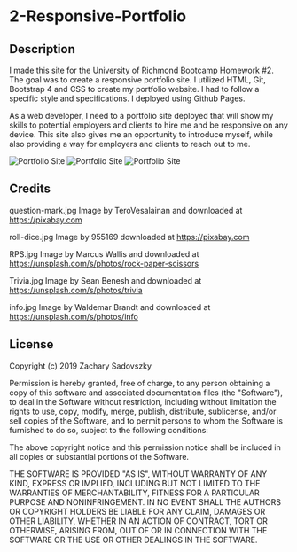 # 2-Responsive-Portfolio

## Description

I made this site for the University of Richmond Bootcamp Homework #2.  The goal was to create a  responsive portfolio site.  I utilized HTML, Git, Bootstrap 4 and CSS to create my portfolio website.  I had to follow a specific style and specifications.  I deployed using Github Pages.

As a web developer, I need to a portfolio site deployed that will show my skills to potential employers and clients to hire me and be responsive on any device.  This site also gives me an opportunity to introduce myself, while also providing a way for employers and clients to reach out to me.

![Portfolio Site](Images/aboutme.png)
![Portfolio Site](Images/portfolio.png)
![Portfolio Site](Images/contact.png)

## Credits

question-mark.jpg Image by TeroVesalainan and downloaded at https://pixabay.com

roll-dice.jpg Image by 955169 downloaded at https://pixabay.com 

RPS.jpg Image by Marcus Wallis and downloaded at https://unsplash.com/s/photos/rock-paper-scissors

Trivia.jpg Image by Sean Benesh and downloaded at https://unsplash.com/s/photos/trivia

info.jpg Image by Waldemar Brandt and downloaded at https://unsplash.com/s/photos/info

## License

Copyright (c) 2019 Zachary Sadovszky

Permission is hereby granted, free of charge, to any person obtaining a copy of this software and associated documentation files (the "Software"), to deal in the Software without restriction, including without limitation the rights to use, copy, modify, merge, publish, distribute, sublicense, and/or sell copies of the Software, and to permit persons to whom the Software is furnished to do so, subject to the following conditions:

The above copyright notice and this permission notice shall be included in all copies or substantial portions of the Software.

THE SOFTWARE IS PROVIDED "AS IS", WITHOUT WARRANTY OF ANY KIND, EXPRESS OR IMPLIED, INCLUDING BUT NOT LIMITED TO THE WARRANTIES OF MERCHANTABILITY, FITNESS FOR A PARTICULAR PURPOSE AND NONINFRINGEMENT. IN NO EVENT SHALL THE AUTHORS OR COPYRIGHT HOLDERS BE LIABLE FOR ANY CLAIM, DAMAGES OR OTHER LIABILITY, WHETHER IN AN ACTION OF CONTRACT, TORT OR OTHERWISE, ARISING FROM, OUT OF OR IN CONNECTION WITH THE SOFTWARE OR THE USE OR OTHER DEALINGS IN THE SOFTWARE.


